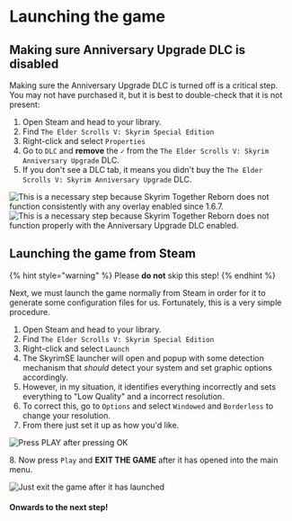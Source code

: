 # Launching the game

## Making sure Anniversary Upgrade DLC is disabled

Making sure the Anniversary Upgrade DLC is turned off is a critical step. You may not have purchased it, but it is best to double-check that it is not present:

1. Open Steam and head to your library.
2. Find `The Elder Scrolls V: Skyrim Special Edition`
3. Right-click and select `Properties`
4. Go to `DLC` and **remove** the `✓` from the `The Elder Scrolls V: Skyrim Anniversary Upgrade` DLC.
5. If you don't see a DLC tab, it means you didn't buy the `The Elder Scrolls V: Skyrim Anniversary Upgrade` DLC.


![This is a necessary step because Skyrim Together Reborn does not function consistently with any overlay enabled since 1.6.7.](https://i.imgur.com/lXcnI3X.jpg)
![This is a necessary step because Skyrim Together Reborn does not function properly with the Anniversary Upgrade DLC enabled.](https://i.imgur.com/BKIvOB3.jpg)


## Launching the game from Steam

{% hint style="warning" %}
Please **do not** skip this step!
{% endhint %}

Next, we must launch the game normally from Steam in order for it to generate some configuration files for us. Fortunately, this is a very simple procedure.

1. Open Steam and head to your library.
2. Find `The Elder Scrolls V: Skyrim Special Edition`
3. Right-click and select `Launch`
4. The SkyrimSE launcher will open and popup with some detection mechanism that _should_ detect your system and set graphic options accordingly.
5. However, in my situation, it identifies everything incorrectly and sets everything to "Low Quality" and a incorrect resolution.
6. To correct this, go to `Options` and select `Windowed` and `Borderless` to change your resolution.
7. From there just set it up as how you'd like.

![Press PLAY after pressing OK](https://i.imgur.com/HtahO4y.gif)

8\. Now press `Play` and **EXIT THE GAME** after it has opened into the main menu.

![Just exit the game after it has launched](https://i.imgur.com/F1XqmTP.gif)

#### Onwards to the next step!
